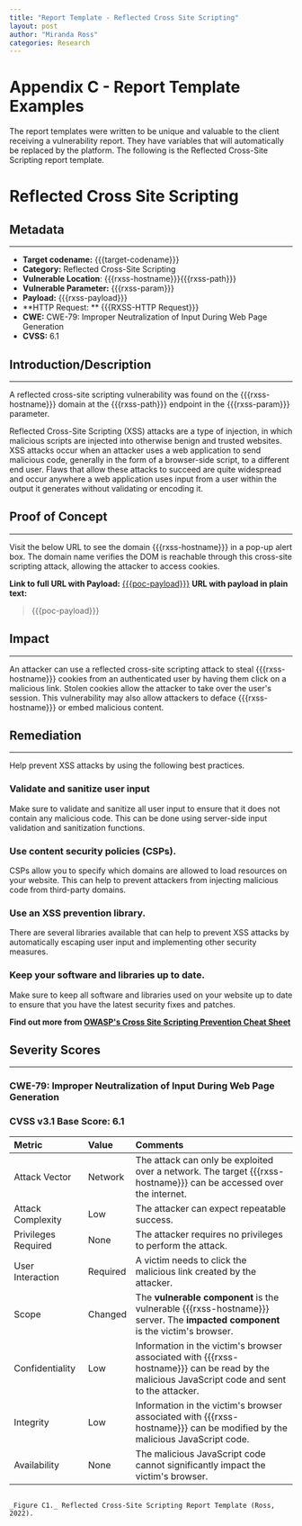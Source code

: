 ```yaml
---
title: "Report Template - Reflected Cross Site Scripting"
layout: post
author: "Miranda Ross"
categories: Research
---
```

# Appendix C - Report Template Examples
The report templates were written to be unique and valuable to the client receiving a vulnerability report. They have variables that will automatically be replaced by the platform. The following is the Reflected Cross-Site Scripting report template.


# Reflected Cross Site Scripting 
## Metadata
----------------------------------------------------------------
- **Target codename:** \{\{\{target-codename\}\}\}
- **Category:** Reflected Cross-Site Scripting
- **Vulnerable Location**: \{\{\{rxss-hostname\}\}\}\{\{\{rxss-path\}\}\}
- **Vulnerable Parameter:** \{\{\{rxss-param\}\}\}
- **Payload:** \{\{\{rxss-payload\}\}\}
- **HTTP Request: ** \{\{\{RXSS-HTTP Request\}\}\}
- **CWE:** CWE-79: Improper Neutralization of Input During Web Page Generation
- **CVSS:** 6.1

## Introduction/Description
----------------------------------------------------------------
A reflected cross-site scripting vulnerability was found on the \{\{\{rxss-hostname\}\}\} domain at the \{\{\{rxss-path\}\}\} endpoint in the \{\{\{rxss-param\}\}\} parameter.

Reflected Cross-Site Scripting (XSS) attacks are a type of injection, in which malicious scripts are injected into otherwise benign and trusted websites. XSS attacks occur when an attacker uses a web application to send malicious code, generally in the form of a browser-side script, to a different end user. Flaws that allow these attacks to succeed are quite widespread and occur anywhere a web application uses input from a user within the output it generates without validating or encoding it.

## Proof of Concept
----------------------------------------------------------------
Visit the below URL to see the domain \{\{\{rxss-hostname\}\}\} in a pop-up alert box. The domain name verifies the DOM is reachable through this cross-site scripting attack, allowing the attacker to access cookies.

**Link to full URL with Payload:** [\{\{\{poc-payload\}\}\}](\{\{\{poc-payload\}\}\})
**URL with payload in plain text:**
> \{\{\{poc-payload\}\}\}

## Impact
----------------------------------------------------------------
An attacker can use a reflected cross-site scripting attack to steal \{\{\{rxss-hostname\}\}\} cookies from an authenticated user by having them click on a malicious link. Stolen cookies allow the attacker to take over the user's session. This vulnerability may also allow attackers to deface \{\{\{rxss-hostname\}\}\} or embed malicious content.

## Remediation
----------------------------------------------------------------
Help prevent XSS attacks by using the following best practices.

### Validate and sanitize user input
Make sure to validate and sanitize all user input to ensure that it does not contain any malicious code. This can be done using server-side input validation and sanitization functions.

### Use content security policies (CSPs).
CSPs allow you to specify which domains are allowed to load resources on your website. This can help to prevent attackers from injecting malicious code from third-party domains.

### Use an XSS prevention library.
There are several libraries available that can help to prevent XSS attacks by automatically escaping user input and implementing other security measures.

### Keep your software and libraries up to date.
Make sure to keep all software and libraries used on your website up to date to ensure that you have the latest security fixes and patches.

**Find out more from [OWASP's Cross Site Scripting Prevention Cheat Sheet](https://cheatsheetseries.owasp.org/cheatsheets/Cross_Site_Scripting_Prevention_Cheat_Sheet.html)**

## Severity Scores
----------------------------------------------------------------
### CWE-79: Improper Neutralization of Input During Web Page Generation 

### CVSS v3.1 Base Score: 6.1
| Metric              | Value    | Comments                                                     |
| :------------------ | :------- | :----------------------------------------------------------- |
| Attack Vector       | Network  | The attack can only be exploited over a network. The target \{\{\{rxss-hostname\}\}\} can be accessed over the internet. |
| Attack Complexity   | Low      | The attacker can expect repeatable success.                  |
| Privileges Required | None     | The attacker requires no privileges to perform the attack.   |
| User Interaction    | Required | A victim needs to click the malicious link created by the attacker. |
| Scope               | Changed  | The **vulnerable component** is the vulnerable \{\{\{rxss-hostname\}\}\} server. The **impacted component** is the victim's browser. |
| Confidentiality     | Low      | Information in the victim's browser associated with \{\{\{rxss-hostname\}\}\} can be read by the malicious JavaScript code and sent to the attacker. |
| Integrity           | Low      | Information in the victim's browser associated with \{\{\{rxss-hostname\}\}\} can be modified by the malicious JavaScript code. |
| Availability        | None     | The malicious JavaScript code cannot significantly impact the victim's browser. |

```

_Figure C1._ Reflected Cross-Site Scripting Report Template (Ross, 2022).